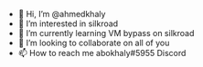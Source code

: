 - 👋 Hi, I’m @ahmedkhaly
- 👀 I’m interested in silkroad
- 🌱 I’m currently learning VM bypass on silkroad
- 💞️ I’m looking to collaborate on all of you
- 📫 How to reach me abokhaly#5955 Discord

<!---
ahmedkhaly/ahmedkhaly is a ✨ special ✨ repository because its `README.md` (this file) appears on your GitHub profile.
You can click the Preview link to take a look at your changes.
--->

